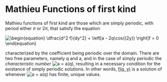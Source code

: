 # Mathieu Functions of first kind

Mathieu functions of first kind are those which are simply periodic, with period either $\pi$ or $2\pi$, that satisfy the equation

![\begin{equation}
\dfrac{d^2 f}{dy^2} + \left[a - 2q\cos{(2y)} \right]f = 0
\end{equation}
](https://render.githubusercontent.com/render/math?math=%5Cdisplaystyle+%5Cbegin%7Bequation%7D%0A%5Cdfrac%7Bd%5E2+f%7D%7Bdy%5E2%7D+%2B+%5Cleft%5Ba+-+2q%5Ccos%7B%282y%29%7D+%5Cright%5Df+%3D+0%0A%5Cend%7Bequation%7D%0A)

characterized by the coefficient being periodic over the domain. There are two
free parameters, namely q and a, and in the case of simply periodic the *characteristic number* ![a = a(q)](https://render.githubusercontent.com/render/math?math=%5Ctextstyle+a+%3D+a%28q%29), resulting in a necessary condition for the existance of simply periodic solutions. In other words, [f(q, y)](https://render.githubusercontent.com/render/math?math=%5Ctextstyle+f%28q%2C+y%29) is a solution of whenever ![a = a(q)](https://render.githubusercontent.com/render/math?math=%5Ctextstyle+a+%3D+a%28q%29) has finite, unique values.